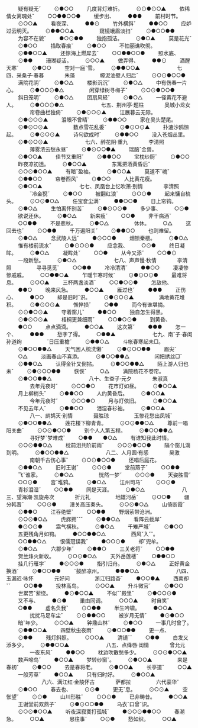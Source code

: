 <!-- { "loadSidebar": true } -->
　　 疑有疑无ˇ
　　 ⊙●○○
　　 几度背灯难折。
　　 ⊙⊙●⊙○▲
　　 依稀倩女离魂处ˇ
　　 ○○●●○○●
　　 缓步出、
　　 ●●●
　　 前村时节。
　　 ⊙○○▲
　　 看夜深、
　　 ●●⊙
　　 竹外横斜ˇ
　　 ●●○○
　　 应妒过云明灭。
　　 ⊙●●○○▲
　　
　　 窥镜蛾眉淡扫ˇ
　　 ⊙●○○●●
　　 为容不在貌ˇ
　　 ●○⊙●●
　　 独抱孤洁。
　　 ⊙●○▲
　　 莫是花光ˇ
　　 ⊙●○○
　　 描取春痕ˇ
　　 ⊙●○○
　　 不怕丽谯吹彻。
　　 ⊙●●○○▲
　　 还惊海上燃犀去ˇ
　　 ○○●●○○●
　　 照水底、
　　 ⊙●●
　　 珊瑚疑活。
　　 ⊙○○▲
　　 做弄得、
　　 ●●⊙
　　 酒醒天寒ˇ
　　 ⊙●○○
　　 空对一庭ˇ雪。
　　 ⊙●●○○▲
　　
　　
　　 七四、采桑子·春暮　　　　朱藻
　　
　　 幛泥油壁人归后ˇ
　　 ⊙○⊙●○○●
　　 满院花阴ˇ
　　 ⊙●○△
　　 楼影沉沉ˇ
　　 ⊙●○△
　　 中有伤春一片心。
　　 ⊙●○○⊙●△
　　
　　 闲穿绿树寻梅子ˇ
　　 ⊙○⊙●○○●
　　 斜日笼明ˇ
　　 ⊙●○△
　　 团扇风轻ˇ
　　 ⊙●○△
　　 一径黄花不避人。
　　 ⊙●○○⊙●△
　　
　　
　　 七五、荆州亭·题柱　　　　吴城小龙女
　　
　　 帘卷曲栏独倚ˇ
　　 ⊙●⊙○⊙▲
　　 江展暮云无际。
　　 ⊙●⊙○⊙▲
　　 泪眼不曾晴ˇ
　　 ⊙●●○○
　　 家在吴头楚尾。
　　 ⊙●⊙○⊙▲
　　
　　 数点雪花乱委ˇ
　　 ⊙●⊙○⊙▲
　　 扑漉沙鸥惊起。
　　 ⊙●⊙○⊙▲
　　 诗句欲成时ˇ
　　 ⊙●●○○
　　 没入苍烟丛里。
　　 ⊙●⊙○⊙▲
　　
　　
　　 七六、醉花阴·重九　　　　李清照
　　
　　 薄雾浓云愁永昼ˇ
　　 ⊙●⊙○○●▲
　　 瑞脑ˇ金兽。
　　 ⊙●○○▲
　　 佳节又重阳ˇ
　　 ⊙●●○○
　　 宝枕纱厨ˇ
　　 ⊙●○○
　　 昨夜凉初透。
　　 ⊙●○○▲
　　
　　 东篱把酒黄昏后ˇ
　　 ⊙○⊙●○○▲
　　 有暗ˇ盈袖。
　　 ⊙●○○▲
　　 莫道不ˇ魂ˇ
　　 ⊙●●○○
　　 帘卷西风ˇ
　　 ⊙●○○
　　 人比黄花瘦。
　　 ⊙●○○▲
　　
　　
　　 七七、凤凰台上忆吹箫·别情　　　　李清照
　　
　　 ˇ冷金猊ˇ
　　 ⊙●○○
　　 被翻红浪ˇ
　　 ⊙○⊙●
　　 起来慵自梳头。
　　 ⊙○⊙●○△
　　 任宝奁尘满ˇ
　　 ●●○○●
　　 日上帘钩。
　　 ⊙●○△
　　 生怕离怀别苦ˇ
　　 ⊙●⊙○⊙●
　　 多少事、
　　 ○⊙●
　　 欲说还休。
　　 ⊙●○△
　　 新来瘦ˇ
　　 ○○●
　　 非干病酒ˇ
　　 ○○●●
　　 不是悲秋。
　　 ⊙●○△
　　
　　 休休。
　　 ○△
　　 这回去也ˇ
　　 ⊙○●●
　　 千万遍阳关ˇ
　　 ⊙●●○○
　　 也则难留。
　　 ⊙●○△
　　 念武陵人远ˇ
　　 ●⊙○○●
　　 烟锁秦楼。
　　 ⊙●○△
　　 惟有楼前流水ˇ
　　 ⊙●⊙○⊙●
　　 应念我、
　　 ○⊙●
　　 终日凝眸。
　　 ⊙●○△
　　 凝眸处ˇ
　　 ○○●
　　 从今又添ˇ
　　 ○○●⊙
　　 一段新愁。
　　 ⊙●○△
　　
　　
　　 七八、声声慢·秋情　　　　李清照
　　
　　 寻寻觅觅ˇ
　　 ○○●●
　　 冷冷清清ˇ
　　 ●●○○
　　 凄凄惨惨戚戚。
　　 ○○●●○▲
　　 乍暖乍寒时候ˇ
　　 ⊙●⊙○⊙●
　　 最难将息。
　　 ⊙○○▲
　　 三杯两盏淡酒ˇ
　　 ○○●○⊙●
　　 怎敌他、
　　 ●●○
　　 晚来风急。
　　 ●○○▲
　　 雁过也ˇ
　　 ●●●
　　 正伤心、
　　 ●○○
　　 却是旧时ˇ识。
　　 ⊙●⊙○⊙▲
　　
　　 满地黄花堆积。
　　 ⊙●⊙○⊙▲
　　 憔悴损ˇ
　　 ○●●
　　 而今有谁堪摘。
　　 ⊙⊙●○⊙▲
　　 守着窗儿ˇ
　　 ●●○○
　　 独自怎生得黑。
　　 ⊙●⊙○⊙▲
　　 梧桐更兼细雨ˇ
　　 ○○●○⊙●
　　 到黄昏、
　　 ●○○
　　 点点滴滴。
　　 ●○○▲
　　 这次第ˇ
　　 ●●●
　　 怎一个、
　　 ●●●
　　 愁字了得。
　　 ○●●▲
　　
　　
　　 七九、南ˇ子·春闺　　　　孙道绚
　　
　　 ˇ日压重檐ˇ
　　 ⊙●●○△
　　 斗帐春寒起未□。
　　 ⊙●○○●●△
　　 天气困人梳洗懒ˇ
　　 ⊙●⊙○○●●
　　 眉尖ˇ
　　 ○△
　　 淡画春山不喜添。
　　 ⊙●○○●●△
　　
　　 闲把绣丝□ˇ
　　 ⊙●●○△
　　 认得金针又倒拈。
　　 ⊙●○○●●△
　　 陌上游人归也未ˇ
　　 ⊙●⊙○○●●
　　 恹恹ˇ
　　 ○△
　　 满院杨花不卷帘。
　　 ⊙●○○●●△
　　
　　
　　 八十、生查子·元夕　　　　朱淑真
　　
　　 去年元夜时ˇ
　　 ⊙○○●○
　　 花市灯如昼。
　　 ⊙●○○▲
　　 月上柳梢头ˇ
　　 ⊙●●○○
　　 人约黄昏后。
　　 ⊙●○○▲
　　
　　 今年元夜时ˇ
　　 ⊙○○●○
　　 月与灯依旧。
　　 ⊙●○○▲
　　 不见去年人ˇ
　　 ⊙●●○○
　　 泪湿春衫袖。
　　 ⊙●○○▲
　　
　　 八一、鹧鸪天·别情　　　　聂胜琼
　　
　　 玉惨花愁出凤城ˇ
　　 ⊙●○○●●△
　　 莲花楼下柳青青。
　　 ⊙○⊙●●○△
　　 尊前一唱阳关曲ˇ
　　 ⊙○⊙●○○●
　　 别个人人第五程。
　　 ⊙●○○●●△
　　
　　 寻好梦ˇ梦难成ˇ
　　 ○●●　　●○△
　　 有谁知我此时情。
　　 ⊙○⊙●●○△
　　 枕前泪共阶前雨ˇ
　　 ⊙○⊙●○○●
　　 隔个窗儿滴到明。
　　 ⊙●○○●●△
　　
　　
　　 八二、人月圆·有感　　　　吴激
　　
　　 南朝千古伤心事ˇ
　　 ⊙○⊙●○○●
　　 还唱后庭花。
　　 ⊙●●○△
　　 旧时王谢ˇ
　　 ⊙○⊙●
　　 堂前燕子ˇ
　　 ○○●●
　　 飞ˇ谁家。
　　 ⊙●○△
　　
　　 恍然一梦ˇ
　　 ⊙○⊙●
　　 天姿胜雪ˇ
　　 ○○⊙●
　　 宫ˇ堆鸦。
　　 ⊙●○△
　　 江州司马ˇ
　　 ⊙○⊙●
　　 青衫泪湿ˇ
　　 ○○●●
　　 同是天涯。
　　 ⊙●○△
　　
　　
　　 八三、望海潮·凯旋舟次　　　　折元礼
　　
　　 地雄河岳ˇ
　　 ⊙○○●
　　 疆分韩晋ˇ
　　 ○○⊙●
　　 潼关高压秦头。
　　 ⊙○⊙●○△
　　 山倚断霞ˇ
　　 ⊙●●○
　　 江吞绝壁ˇ
　　 ○○●●
　　 野烟萦带沧洲。
　　 ⊙○⊙●○△
　　 虎旆拥ˇˇˇ
　　 ⊙●●○△
　　 看阵云截岸ˇ
　　 ●⊙○⊙●
　　 霜气横秋。
　　 ⊙●○△
　　 千雉严城ˇ
　　 ⊙●○○
　　 五更残角月如钩。
　　 ●○○●●○△
　　
　　 西风ˇ入ˇˇ。
　　 ○○●●○△
　　 恨儒冠误我ˇ
　　 ●○○⊙●
　　 却ˇ兜牟。
　　 ⊙●○△
　　 六郡少年ˇ
　　 ⊙●●○
　　 三关老将ˇ
　　 ○○●●
　　 贺兰烽火新收。
　　 ⊙○⊙●○△
　　 天外岳莲楼ˇ
　　 ○●●○○
　　 挂几行雁字ˇ
　　 ●⊙○⊙●
　　 指引归舟。
　　 ⊙●○△
　　 正好黄金换酒ˇ
　　 ⊙●○○●●
　　 ˇ鼓醉凉州。
　　 ●●●○△
　　
　　
　　 八四、玉漏迟·咏怀　　　　元好问
　　
　　 浙江归路杳ˇ
　　 ●○○●▲
　　 西南却ˇˇ
　　 ○○●●
　　 投林高鸟。
　　 ⊙○○▲
　　 升斗微官ˇ
　　 ⊙●○○
　　 世累苦ˇ萦绕。
　　 ●⊙●○○▲
　　 不似ˇˇ殿里ˇ
　　 ⊙●○○⊙●
　　 又不与、
　　 ●⊙●
　　 巢由同调。
　　 ○○○▲
　　 时自笑ˇ
　　 ○●●
　　 虚名负我ˇ
　　 ⊙○●●
　　 半生吟啸。
　　 ●○○▲
　　
　　 扰扰马足车尘ˇ
　　 ⊙⊙●●○○
　　 被岁月无情ˇ
　　 ●⊙●○○
　　 暗ˇ年少。
　　 ⊙○○▲
　　 钟鼎山林ˇ
　　 ⊙●○○
　　 一事几时曾了。
　　 ⊙●●○○▲
　　 四壁秋虫夜雨ˇ
　　 ⊙●○○●●
　　 更一点、
　　 ⊙●●
　　 残灯斜照。
　　 ○○○▲
　　 清镜ˇˇ
　　 ○●●
　　 白发又添多少。
　　 ⊙●●○○▲
　　
　　
　　 八五、点绛唇·闺情　　　　曾允元
　　
　　 一夜东风ˇ
　　 ●●○○
　　 枕边吹散愁多少。
　　 ⊙○⊙●○○▲
　　 数声啼鸟ˇ
　　 ●○○▲
　　 梦转纱窗ˇ。
　　 ⊙●○○▲
　　
　　 来是春初ˇ
　　 ⊙●○○
　　 去是春将老。
　　 ⊙●○○▲
　　 长亭道ˇ
　　 ○○▲
　　 一般芳草ˇ
　　 ●○○▲
　　 只有归时好。
　　 ⊙●○○▲
　　
　　
　　 八六、满江红·金陵怀古　　　　萨都拉
　　
　　 六代豪华ˇ
　　 ⊙●○○
　　 春去也、
　　 ⊙⊙●
　　 更无ˇ息。
　　 ⊙○⊙▲
　　 空怅望ˇ
　　 ⊙⊙●
　　 山川形胜ˇ
　　 ⊙○⊙●
　　 已非畴昔。
　　 ●○○▲
　　 王谢堂前双燕子ˇ
　　 ⊙●⊙○○●●
　　 乌衣ˇ口曾ˇ识。
　　 ⊙○⊙●○○▲
　　 听夜深寂寞打孤城ˇ
　　 ●⊙○⊙●●○○
　　 春潮急。
　　 ○○▲
　　
　　 思往事ˇ
　　 ○⊙●
　　 愁如织。
　　 ○○▲
